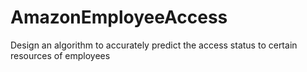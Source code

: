 # AmazonEmployeeAccess
 Design an algorithm to accurately predict the access status to certain resources of employees
